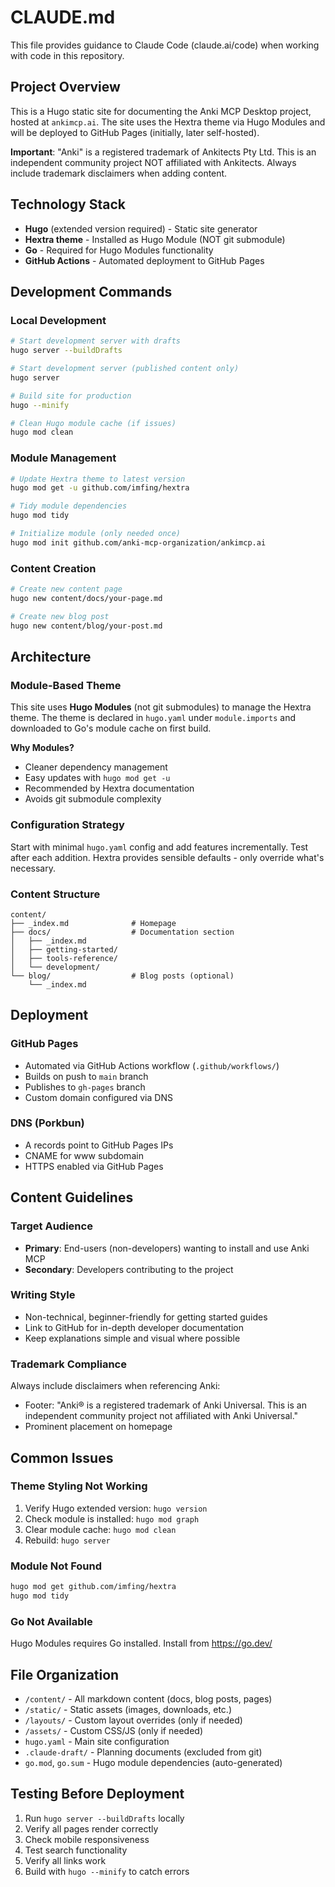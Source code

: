 # CLAUDE.md

This file provides guidance to Claude Code (claude.ai/code) when working with code in this repository.

## Project Overview

This is a Hugo static site for documenting the Anki MCP Desktop project, hosted at `ankimcp.ai`. The site uses the Hextra theme via Hugo Modules and will be deployed to GitHub Pages (initially, later self-hosted).

**Important**: "Anki" is a registered trademark of Ankitects Pty Ltd. This is an independent community project NOT affiliated with Ankitects. Always include trademark disclaimers when adding content.

## Technology Stack

- **Hugo** (extended version required) - Static site generator
- **Hextra theme** - Installed as Hugo Module (NOT git submodule)
- **Go** - Required for Hugo Modules functionality
- **GitHub Actions** - Automated deployment to GitHub Pages

## Development Commands

### Local Development
```bash
# Start development server with drafts
hugo server --buildDrafts

# Start development server (published content only)
hugo server

# Build site for production
hugo --minify

# Clean Hugo module cache (if issues)
hugo mod clean
```

### Module Management
```bash
# Update Hextra theme to latest version
hugo mod get -u github.com/imfing/hextra

# Tidy module dependencies
hugo mod tidy

# Initialize module (only needed once)
hugo mod init github.com/anki-mcp-organization/ankimcp.ai
```

### Content Creation
```bash
# Create new content page
hugo new content/docs/your-page.md

# Create new blog post
hugo new content/blog/your-post.md
```

## Architecture

### Module-Based Theme
This site uses **Hugo Modules** (not git submodules) to manage the Hextra theme. The theme is declared in `hugo.yaml` under `module.imports` and downloaded to Go's module cache on first build.

**Why Modules?**
- Cleaner dependency management
- Easy updates with `hugo mod get -u`
- Recommended by Hextra documentation
- Avoids git submodule complexity

### Configuration Strategy
Start with minimal `hugo.yaml` config and add features incrementally. Test after each addition. Hextra provides sensible defaults - only override what's necessary.

### Content Structure
```
content/
├── _index.md              # Homepage
├── docs/                  # Documentation section
│   ├── _index.md
│   ├── getting-started/
│   ├── tools-reference/
│   └── development/
└── blog/                  # Blog posts (optional)
    └── _index.md
```

## Deployment

### GitHub Pages
- Automated via GitHub Actions workflow (`.github/workflows/`)
- Builds on push to `main` branch
- Publishes to `gh-pages` branch
- Custom domain configured via DNS

### DNS (Porkbun)
- A records point to GitHub Pages IPs
- CNAME for www subdomain
- HTTPS enabled via GitHub Pages

## Content Guidelines

### Target Audience
- **Primary**: End-users (non-developers) wanting to install and use Anki MCP
- **Secondary**: Developers contributing to the project

### Writing Style
- Non-technical, beginner-friendly for getting started guides
- Link to GitHub for in-depth developer documentation
- Keep explanations simple and visual where possible

### Trademark Compliance
Always include disclaimers when referencing Anki:
- Footer: "Anki® is a registered trademark of Anki Universal. This is an independent community project not affiliated with Anki Universal."
- Prominent placement on homepage

## Common Issues

### Theme Styling Not Working
1. Verify Hugo extended version: `hugo version`
2. Check module is installed: `hugo mod graph`
3. Clear module cache: `hugo mod clean`
4. Rebuild: `hugo server`

### Module Not Found
```bash
hugo mod get github.com/imfing/hextra
hugo mod tidy
```

### Go Not Available
Hugo Modules requires Go installed. Install from https://go.dev/

## File Organization

- `/content/` - All markdown content (docs, blog posts, pages)
- `/static/` - Static assets (images, downloads, etc.)
- `/layouts/` - Custom layout overrides (only if needed)
- `/assets/` - Custom CSS/JS (only if needed)
- `hugo.yaml` - Main site configuration
- `.claude-draft/` - Planning documents (excluded from git)
- `go.mod`, `go.sum` - Hugo module dependencies (auto-generated)

## Testing Before Deployment

1. Run `hugo server --buildDrafts` locally
2. Verify all pages render correctly
3. Check mobile responsiveness
4. Test search functionality
5. Verify all links work
6. Build with `hugo --minify` to catch errors
